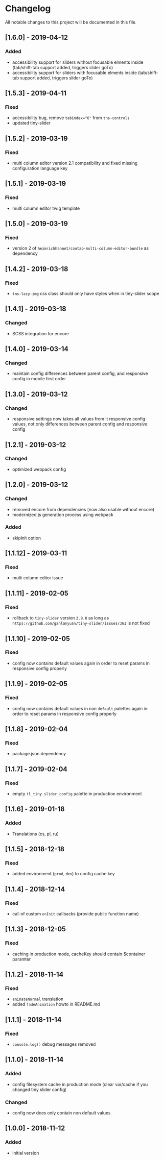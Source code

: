 # Changelog
All notable changes to this project will be documented in this file.

## [1.6.0] - 2019-04-12

### Added
- accessibility support for sliders without focusable elments inside (tab/shift-tab support added, triggers slider goTo)
- accessibility support for sliders with focusable elments inside (tab/shift-tab support added, triggers slider goTo)

## [1.5.3] - 2019-04-11

### Fixed
- accessibility bug, remove `tabindex="0"` from `tns-controls`
- updated tiny-slider

## [1.5.2] - 2019-03-19

### Fixed
- multi column editor version 2.1 compatibility and fixed missing configuration language key

## [1.5.1] - 2019-03-19

### Fixed
- multi column editor twig template

## [1.5.0] - 2019-03-19

### Fixed
- version 2 of `heimrichhannot/contao-multi-column-editor-bundle` as dependency

## [1.4.2] - 2019-03-18

### Fixed
- `tns-lazy-img` css class should only have styles when in tiny-slider scope

## [1.4.1] - 2019-03-18

### Changed
- SCSS integration for encore

## [1.4.0] - 2019-03-14

### Changed
- maintain config differences between parent config, and responsive config in mobile first order

## [1.3.0] - 2019-03-12

### Changed
- responsive settings now takes all values from it responsive config values, not only differences between parent config and responsive config

## [1.2.1] - 2019-03-12

### Changed
- optimized webpack config

## [1.2.0] - 2019-03-12

### Changed
- removed encore from dependencies (now also usable without encore)
- modernized js generation process using webpack

### Added
- skipInit option

## [1.1.12] - 2019-03-11

### Fixed
- multi column editor issue

## [1.1.11] - 2019-02-05

### Fixed
- rollback to `tiny-slider` version `2.8.8` as long as `https://github.com/ganlanyuan/tiny-slider/issues/361` is not fixed

## [1.1.10] - 2019-02-05

### Fixed
- config now contains default values again in order to reset params in responsive config properly

## [1.1.9] - 2019-02-05

### Fixed
- config now contains default values in non `default` palettes again in order to reset params in responsive config properly

## [1.1.8] - 2019-02-04

### Fixed
- package.json dependency

## [1.1.7] - 2019-02-04

### Fixed
- empty `tl_tiny_slider_config` palette in production environment

## [1.1.6] - 2019-01-18

### Added
- Translations (cs, pl, ru)

## [1.1.5] - 2018-12-18

### Fixed
- added environment (`prod`, `dev`) to config cache key

## [1.1.4] - 2018-12-14

### Fixed
- call of custom `onInit` callbacks (provide public function name)

## [1.1.3] - 2018-12-05

### Fixed
- caching in production mode, cacheKey should contain $container paramter

## [1.1.2] - 2018-11-14

### Fixed
- `animateNormal` translation
- added `fadeAnimation` howto in README.md

## [1.1.1] - 2018-11-14

### Fixed
- `console.log()` debug messages removed

## [1.1.0] - 2018-11-14

### Added
- config filesystem cache in production mode (clear var/cache if you changed tiny slider config)

### Changed
- config now does only contain non default values

## [1.0.0] - 2018-11-12

### Added
- initial version
